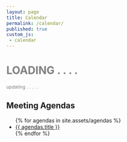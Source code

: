 ```yaml
---
layout: page
title: Calendar
permalink: /calendar/
published: true
custom_js:
 - calendar
---
```


<script src='https://apis.google.com/js/client.js?onload=handleClientLoad'>

</script>


<div id='content'>
    <h1 id='calendar' style="color:grey">LOADING . . . .</h1>
    <ul id='events'></ul>
</div>
    
    
<p id='updated' style="font-size:12; color:grey">updating . . . . .</p>

## Meeting Agendas

<ul>
    {% for agendas in site.assets/agendas %}
        <li>
            <a href="{{ agendas.url }}">{{ agendas.title }} </a>
        </li>
    {% endfor %}
</ul>
    
 <!--- <iframe src="http://commingly.com/cfwstem/events/upcoming/"  scrolling="yes" frameborder="0" allowTransparency="true" width="700" height="400"></iframe> --->